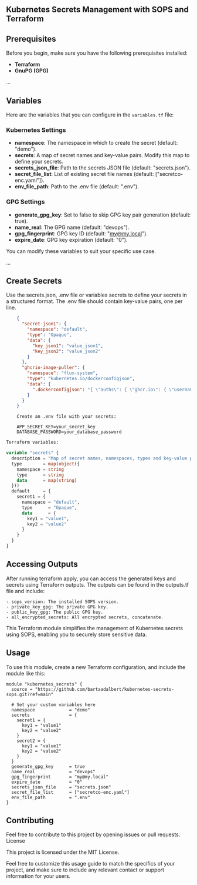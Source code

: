 ## Kubernetes Secrets Management with SOPS and Terraform

## Prerequisites

Before you begin, make sure you have the following prerequisites installed:
- **Terraform**
- **GnuPG (GPG)**

...

## Variables

Here are the variables that you can configure in the `variables.tf` file:

### Kubernetes Settings

- **namespace**: The namespace in which to create the secret (default: "demo").
- **secrets**: A map of secret names and key-value pairs. Modify this map to define your secrets.
- **secrets_json_file**: Path to the secrets JSON file (default: "secrets.json").
- **secret_file_list**: List of existing secret file names (default: ["secretco-enc.yaml"]).
- **env_file_path**: Path to the .env file (default: ".env").

### GPG Settings

- **generate_gpg_key**: Set to false to skip GPG key pair generation (default: true).
- **name_real**: The GPG name (default: "devops").
- **gpg_fingerprint**: GPG key ID (default: "my@my.local").
- **expire_date**: GPG key expiration (default: "0").

You can modify these variables to suit your specific use case.

...

## Create Secrets

Use the secrets.json, .env file or variables secrets to define your secrets in a structured format. The .env file should contain key-value pairs, one per line.

```json
    {
      "secret-json1": {
        "namespace": "default",
        "type": "Opaque",
        "data": {
          "key_json1": "value_json1",
          "key_json2": "value_json2"
        }
      },
      "ghcrio-image-puller": {
        "namespace": "flux-system",
        "type": "kubernetes.io/dockerconfigjson",
        "data": {
          ".dockerconfigjson": "{ \"auths\": { \"ghcr.io\": { \"username\": \"bartaadalbert\", \"password\": \"ghp_xxxxxxxxxxxxxxxxxxxxxxxxxxx\" } } }" 
        }
      }
    }
```
```env
    Create an .env file with your secrets:

    APP_SECRET_KEY=your_secret_key
    DATABASE_PASSWORD=your_database_password
```


```tf
Terraform variables:

variable "secrets" {
  description = "Map of secret names, namespaces, types and key-value pairs"
  type        = map(object({
    namespace = string
    type      = string
    data      = map(string)
  }))
  default     = {
    secret1 = {
      namespace = "default",
      type      = "Opaque",
      data      = {
        key1 = "value1",
        key2 = "value2"
      }
    }
  }
}
```

## Accessing Outputs

After running terraform apply, you can access the generated keys and secrets using Terraform outputs. The outputs can be found in the outputs.tf file and include:

    - sops_version: The installed SOPS version.
    - private_key_gpg: The private GPG key.
    - public_key_gpg: The public GPG key.
    - all_encrypted_secrets: All encrypted secrets, concatenate.


This Terraform module simplifies the management of Kubernetes secrets using SOPS, enabling you to securely store sensitive data.

## Usage

To use this module, create a new Terraform configuration, and include the module like this:

```hcl
module "kubernetes_secrets" {
  source = "https://github.com/bartaadalbert/kubernetes-secrets-sops.git?ref=main"

  # Set your custom variables here
  namespace             = "demo"
  secrets               = {
    secret1 = {
      key1 = "value1"
      key2 = "value2"
    }
    secret2 = {
      key1 = "value1"
      key2 = "value2"
    }
  }
  generate_gpg_key      = true
  name_real             = "devops"
  gpg_fingerprint       = "my@my.local"
  expire_date           = "0"
  secrets_json_file     = "secrets.json"
  secret_file_list      = ["secretco-enc.yaml"]
  env_file_path         = ".env"
}
```


## Contributing

Feel free to contribute to this project by opening issues or pull requests.
License

This project is licensed under the MIT License.

Feel free to customize this usage guide to match the specifics of your project, and make sure to include any relevant contact or support information for your users.